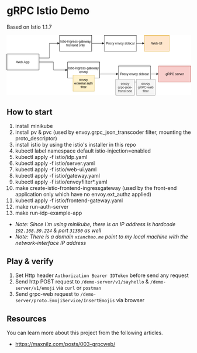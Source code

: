 # gRPC Istio Demo

Based on Istio 1.1.7

![Deployment Diagram](deployment.png?raw=true "Deployment Diagram")

## How to start

1. install minikube
2. install pv & pvc (used by envoy.grpc_json_transcoder filter, mounting the proto_descriptor)
3. install istio by using the istio's installer in this repo
4. kubectl label namespace default istio-injection=enabled
5. kubectl apply -f istio/idp.yaml
6. kubectl apply -f istio/server.yaml
7. kubectl apply -f istio/web-ui.yaml
8. kubectl apply -f istio/gateway.yaml
9. kubectl apply -f istio/envoyfilter*.yaml
10. make create-istio-frontend-ingressgateway (used by the front-end application only which have no envoy.ext_authz applied)
11. kubectl apply -f istio/frontend-gateway.yaml
12. make run-auth-server
13. make run-idp-example-app

- *Note: Since I'm using minikube, there is an IP address is hardcode `192.168.39.224` & port `31380` as well*
- *Note: There is a domain `xianchao.me` point to my local machine with the network-interface IP address*

## Play & verify
1. Set Http header `Authorization Bearer IDToken` before send any request
2. Send http POST request to `/demo-server/v1/sayhello` & `/demo-server/v1/emoji` via `curl` or `postman`
3. Send grpc-web request to `/demo-server/proto.EmojiService/InsertEmojis` via browser

## Resources

You can learn more about this project from the following articles.

* https://maxnilz.com/posts/003-grpcweb/

